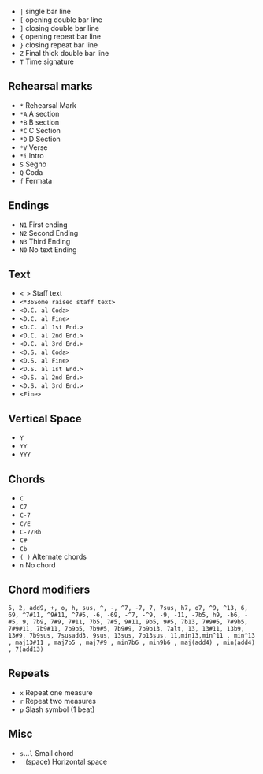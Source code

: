 - `|` single bar line
- `[` opening double bar line
- `]` closing double bar line
- `{` opening repeat bar line
- `}` closing repeat bar line
- `Z` Final thick double bar line
- `T` Time signature

## Rehearsal marks
- `*` Rehearsal Mark
- `*A` A section
- `*B` B section
- `*C` C Section
- `*D` D Section
- `*V` Verse
- `*i` Intro
- `S` Segno
- `Q` Coda
- `f` Fermata

## Endings
- `N1` First ending
- `N2` Second Ending
- `N3` Third Ending
- `N0` No text Ending

## Text
- `< >` Staff text
- `<*36Some raised staff text>`
- `<D.C. al Coda>`
- `<D.C. al Fine>`
- `<D.C. al 1st End.>`
- `<D.C. al 2nd End.>`
- `<D.C. al 3rd End.>`
- `<D.S. al Coda>`
- `<D.S. al Fine>`
- `<D.S. al 1st End.>`
- `<D.S. al 2nd End.>`
- `<D.S. al 3rd End.>`
- `<Fine>`

## Vertical Space
- `Y`
- `YY`
- `YYY`

## Chords
- `C` 
- `C7`
- `C-7`
- `C/E`
- `C-7/Bb`
- `C#`
- `Cb`
- `( )` Alternate chords
- `n` No chord
## Chord modifiers
```
5, 2, add9, +, o, h, sus, ^, -, ^7, -7, 7, 7sus, h7, o7, ^9, ^13, 6, 69, ^7#11, ^9#11, ^7#5, -6, -69, -^7, -^9, -9, -11, -7b5, h9, -b6, -#5, 9, 7b9, 7#9, 7#11, 7b5, 7#5, 9#11, 9b5, 9#5, 7b13, 7#9#5, 7#9b5, 7#9#11, 7b9#11, 7b9b5, 7b9#5, 7b9#9, 7b9b13, 7alt, 13, 13#11, 13b9, 13#9, 7b9sus, 7susadd3, 9sus, 13sus, 7b13sus, 11,min13,min^11 , min^13 , maj13#11 , maj7b5 , maj7#9 , min7b6 , min9b6 , maj(add4) , min(add4) , 7(add13)
```

## Repeats
- `x` Repeat one measure
- `r` Repeat two measures
- `p` Slash symbol (1 beat)

## Misc
- `s`...`l` Small chord
- ` ` (space) Horizontal space
